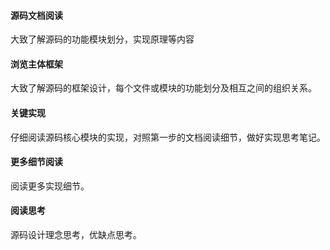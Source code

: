 #### 源码文档阅读
大致了解源码的功能模块划分，实现原理等内容
#### 浏览主体框架
大致了解源码的框架设计，每个文件或模块的功能划分及相互之间的组织关系。
#### 关键实现
仔细阅读源码核心模块的实现，对照第一步的文档阅读细节，做好实现思考笔记。
#### 更多细节阅读
阅读更多实现细节。
#### 阅读思考
源码设计理念思考，优缺点思考。

